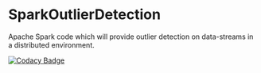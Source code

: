 # SparkOutlierDetection
Apache Spark code which will provide outlier detection on data-streams in a distributed environment.

[![Codacy Badge](https://www.codacy.com/project/badge/9069624e46ac4d97bb19a34705f95965)](https://www.codacy.com)